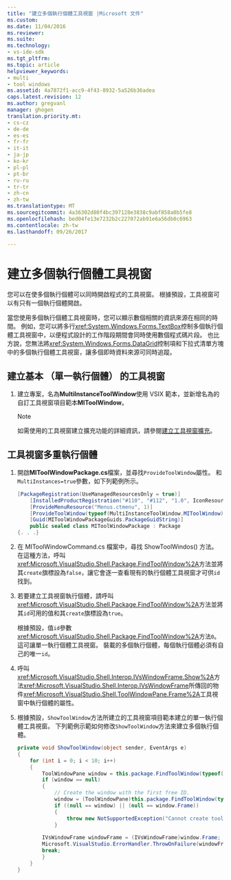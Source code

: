 ```yaml
---
title: "建立多個執行個體工具視窗 |Microsoft 文件"
ms.custom: 
ms.date: 11/04/2016
ms.reviewer: 
ms.suite: 
ms.technology:
- vs-ide-sdk
ms.tgt_pltfrm: 
ms.topic: article
helpviewer_keywords:
- multi
- tool windows
ms.assetid: 4a7872f1-acc9-4f43-8932-5a526b36adea
caps.latest.revision: 12
ms.author: gregvanl
manager: ghogen
translation.priority.mt:
- cs-cz
- de-de
- es-es
- fr-fr
- it-it
- ja-jp
- ko-kr
- pl-pl
- pt-br
- ru-ru
- tr-tr
- zh-cn
- zh-tw
ms.translationtype: MT
ms.sourcegitcommit: 4a36302d80f4bc397128e3838c9abf858a0b5fe8
ms.openlocfilehash: bed04fe13e7232b2c227072ab91e6a56db0c6963
ms.contentlocale: zh-tw
ms.lasthandoff: 09/26/2017

---
```

# <a name="creating-a-multi-instance-tool-window"></a>建立多個執行個體工具視窗
您可以在使多個執行個體可以同時開啟程式的工具視窗。 根據預設，工具視窗可以有只有一個執行個體開啟。  
  
 當您使用多個執行個體工具視窗時，您可以顯示數個相關的資訊來源在相同的時間。 例如，您可以將多行<xref:System.Windows.Forms.TextBox>控制多個執行個體工具視窗中，以便程式設計的工作階段期間會同時使用數個程式碼片段。 也比方說，您無法將<xref:System.Windows.Forms.DataGrid>控制項和下拉式清單方塊中的多個執行個體工具視窗，讓多個即時資料來源可同時追蹤。  
  
## <a name="creating-a-basic-single-instance-tool-window"></a>建立基本 （單一執行個體） 的工具視窗  
  
1.  建立專案，名為**MultiInstanceToolWindow**使用 VSIX 範本，並新增名為的自訂工具視窗項目範本**MIToolWindow**。  
  
    > [!NOTE]
    >  如需使用的工具視窗建立擴充功能的詳細資訊，請參閱[建立工具視窗擴充](../extensibility/creating-an-extension-with-a-tool-window.md)。  
  
## <a name="making-a-tool-window-multi-instance"></a>工具視窗多重執行個體  
  
1.  開啟**MIToolWindowPackage.cs**檔案，並尋找`ProvideToolWindow`屬性。 和`MultiInstances=true`參數，如下列範例所示。  
  
    ```csharp  
    [PackageRegistration(UseManagedResourcesOnly = true)]  
        [InstalledProductRegistration("#110", "#112", "1.0", IconResourceID = 400)] // Info on this package for Help/About  
        [ProvideMenuResource("Menus.ctmenu", 1)]  
        [ProvideToolWindow(typeof(MultiInstanceToolWindow.MIToolWindow), MultiInstances = true)]  
        [Guid(MIToolWindowPackageGuids.PackageGuidString)]  
        public sealed class MIToolWindowPackage : Package  
    {. . .}  
    ```  
  
2.  在 MIToolWindowCommand.cs 檔案中，尋找 ShowToolWindos() 方法。 在這種方法，呼叫<xref:Microsoft.VisualStudio.Shell.Package.FindToolWindow%2A>方法並將其`create`旗標設為`false`，讓它會逐一查看現有的執行個體工具視窗才可供`id`找到。  
  
3.  若要建立工具視窗執行個體，請呼叫<xref:Microsoft.VisualStudio.Shell.Package.FindToolWindow%2A>方法並將其`id`可用的值和其`create`旗標設為`true`。  
  
     根據預設，值`id`參數<xref:Microsoft.VisualStudio.Shell.Package.FindToolWindow%2A>方法`0`。 這可讓單一執行個體工具視窗。 裝載的多個執行個體，每個執行個體必須有自己的唯一`id`。  
  
4.  呼叫<xref:Microsoft.VisualStudio.Shell.Interop.IVsWindowFrame.Show%2A>方法<xref:Microsoft.VisualStudio.Shell.Interop.IVsWindowFrame>所傳回的物件<xref:Microsoft.VisualStudio.Shell.ToolWindowPane.Frame%2A>工具視窗中執行個體的屬性。  
  
5.  根據預設，`ShowToolWindow`方法所建立的工具視窗項目範本建立的單一執行個體工具視窗。 下列範例示範如何修改`ShowToolWindow`方法來建立多個執行個體。  
  
    ```csharp  
    private void ShowToolWindow(object sender, EventArgs e)  
    {  
        for (int i = 0; i < 10; i++)  
        {  
            ToolWindowPane window = this.package.FindToolWindow(typeof(MIToolWindow), i, false);  
            if (window == null)  
            {  
                // Create the window with the first free ID.   
                window = (ToolWindowPane)this.package.FindToolWindow(typeof(MIToolWindow), i, true);  
                if ((null == window) || (null == window.Frame))  
                {  
                    throw new NotSupportedException("Cannot create tool window");  
                }  
  
            IVsWindowFrame windowFrame = (IVsWindowFrame)window.Frame;  
            Microsoft.VisualStudio.ErrorHandler.ThrowOnFailure(windowFrame.Show());  
            break;  
            }  
        }  
    }  
    ```
